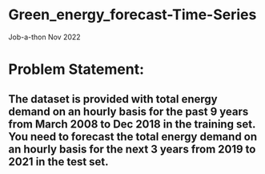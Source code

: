# Green_energy_forecast-Time-Series
Job-a-thon Nov 2022

# Problem Statement:

## The dataset is provided with total energy demand on an hourly basis for the past 9 years from March 2008 to Dec 2018 in the training set. You need to forecast the total energy demand on an hourly basis for the next 3 years from 2019 to 2021 in the test set.
